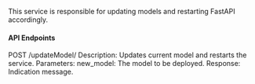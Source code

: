 This service is responsible for updating models and restarting FastAPI accordingly.

#### API Endpoints

POST /updateModel/
Description: Updates current model and restarts the service.
Parameters:
new_model: The model to be deployed.
Response: Indication message.